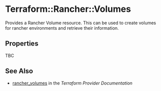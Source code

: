 # Terraform::Rancher::Volumes

Provides a Rancher Volume resource. This can be used to create volumes for rancher environments and retrieve their information.

## Properties

TBC

## See Also

* [rancher_volumes](https://www.terraform.io/docs/providers/rancher/r/volumes.html) in the _Terraform Provider Documentation_